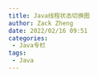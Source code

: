```yaml
---
title: Java线程状态切换图
author: Zack Zheng
date: 2022/02/16 09:51
categories:
 - Java专栏
tags:
 - Java
---
```



<simple-img src="https://gitee.com/zackzhengxy/picGallery/raw/main/imgs/线程状态切换.png"></simple-img>

